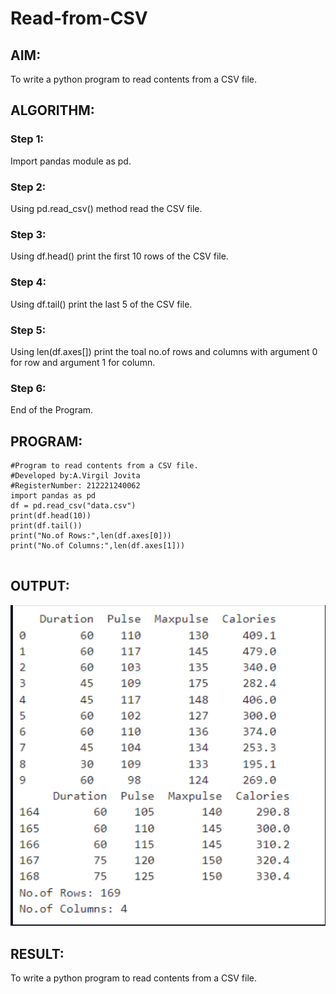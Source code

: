# Read-from-CSV

## AIM:
To write a python program to read contents from a CSV file.

## ALGORITHM:
### Step 1:
Import pandas module as pd.
### Step 2:
Using pd.read_csv() method read the CSV file.
### Step 3:
Using df.head() print the first 10 rows of the CSV file.
### Step 4:
Using df.tail() print the last 5 of the CSV file.
### Step 5:
Using len(df.axes[]) print the toal no.of rows and columns with argument 0 for row and argument 1 for column.
### Step 6:
End of the Program.

## PROGRAM:
```
#Program to read contents from a CSV file.
#Developed by:A.Virgil Jovita
#RegisterNumber: 212221240062
import pandas as pd
df = pd.read_csv("data.csv")
print(df.head(10))
print(df.tail())
print("No.of Rows:",len(df.axes[0]))
print("No.of Columns:",len(df.axes[1]))


```


## OUTPUT:
![ezh](sutu.png)

## RESULT:
To write a python program to read contents from a CSV file.